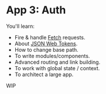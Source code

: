 # App 3: Auth

You'll learn:
- Fire & handle [Fetch](https://developer.mozilla.org/en-US/docs/Web/API/Fetch_API) requests. 
- About [JSON Web Tokens](https://jwt.io/).
- How to change base path.
- To write modules/components.
- Advanced routing and link building.
- To work with global state / context.
- To architect a large app. 

WIP









